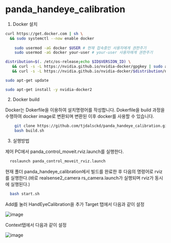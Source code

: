 # panda_handeye_calibration

1. Docker 설치
```bash
curl https://get.docker.com | sh \
  && sudo systemctl --now enable docker
 
    sudo usermod -aG docker $USER # 현재 접속중인 사용자에게 권한주기
    sudo usermod -aG docker your-user # your-user 사용자에게 권한주기

distribution=$(. /etc/os-release;echo $ID$VERSION_ID) \
   && curl -s -L https://nvidia.github.io/nvidia-docker/gpgkey | sudo apt-key add - \
   && curl -s -L https://nvidia.github.io/nvidia-docker/$distribution/nvidia-docker.list | sudo tee /etc/apt/sources.list.d/nvidia-docker.list

sudo apt-get update

sudo apt-get install -y nvidia-docker2
```


2. Docker build

Docker는 Dokerfile을 이용하여 설치명령어를 작성합니다. Dokerfile을 build 과정을 수행하여 docker image로 변환되며 변환된 이후 docker를 사용할 수 있습니다.

```bash
    git clone https://github.com/tjdalsckd/panda_handeye_calibration.git
    bash build.sh
```

3. 실행방법

제어 PC에서 panda_control_moveit.rviz.launch를 실행한다.
``` bash
  roslaunch panda_control_moveit_rviz.launch
```
현재 폴더 panda_handeye_calibration에서 빌드를 완료한 후 다음의 명령어로 rviz를 실행한다.(바로 realsense2_camera rs_camera.launch가 실행되며 rviz가 동시에 실행된다.)
```bash
  bash start.sh
```
Add를 눌러 HandEyeCalibration을 추가 Target 탭에서 다음과 같이 설정

![image](https://user-images.githubusercontent.com/53217819/142820762-6fdaf67d-faa2-4cce-9b00-2b65780a7b23.png)


Context탭에서 다음과 같이 설정

![image](https://user-images.githubusercontent.com/53217819/142820826-a4a063fb-71c4-4111-9eb3-11666db961ae.png)



